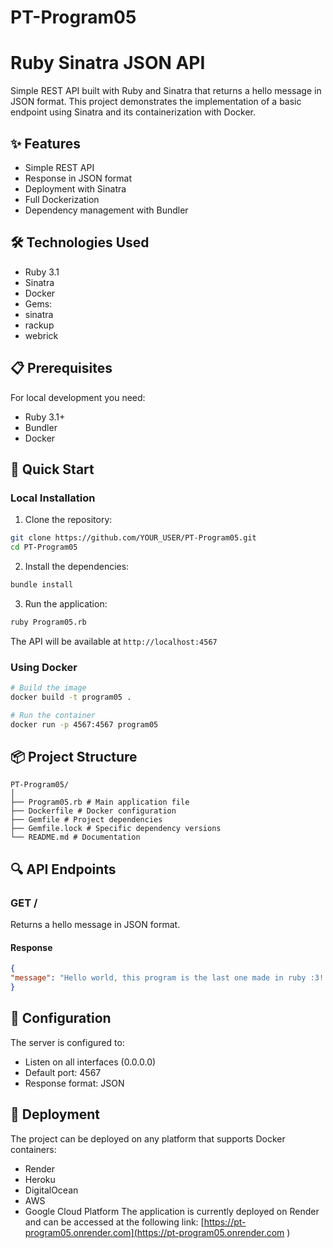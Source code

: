 # PT-Program05

# Ruby Sinatra JSON API

Simple REST API built with Ruby and Sinatra that returns a hello message in JSON format. This project demonstrates the implementation of a basic endpoint using Sinatra and its containerization with Docker.

## ✨ Features

- Simple REST API
- Response in JSON format
- Deployment with Sinatra
- Full Dockerization
- Dependency management with Bundler

## 🛠️ Technologies Used

- Ruby 3.1
- Sinatra
- Docker
- Gems:
- sinatra
- rackup
- webrick

## 📋 Prerequisites

For local development you need:
- Ruby 3.1+
- Bundler
- Docker

## 🚀 Quick Start

### Local Installation

1. Clone the repository:
```bash
git clone https://github.com/YOUR_USER/PT-Program05.git
cd PT-Program05
```

2. Install the dependencies:
```bash
bundle install
```

3. Run the application:
```bash
ruby Program05.rb
```

The API will be available at `http://localhost:4567`

### Using Docker

```bash
# Build the image
docker build -t program05 .

# Run the container
docker run -p 4567:4567 program05
```

## 📦 Project Structure

```
PT-Program05/
│
├── Program05.rb # Main application file
├── Dockerfile # Docker configuration
├── Gemfile # Project dependencies
├── Gemfile.lock # Specific dependency versions
└── README.md # Documentation
```

## 🔍 API Endpoints

### GET /
Returns a hello message in JSON format.

#### Response
```json
{
"message": "Hello world, this program is the last one made in ruby ​​:3!!!"
}
```

## 📝 Configuration

The server is configured to:
- Listen on all interfaces (0.0.0.0)
- Default port: 4567
- Response format: JSON

## 🚀 Deployment

The project can be deployed on any platform that supports Docker containers:
- Render
- Heroku
- DigitalOcean
- AWS
- Google Cloud Platform
The application is currently deployed on Render and can be accessed at the following link: [https://pt-program05.onrender.com](https://pt-program05.onrender.com )
